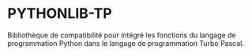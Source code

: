 # PYTHONLIB-TP
Bibliothèque de compatibilité pour intégré les fonctions du langage de programmation Python dans le langage de programmation Turbo Pascal.
